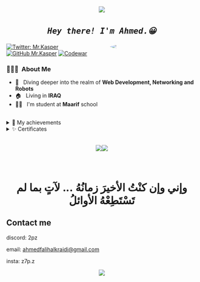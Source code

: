 <h1 align="center">
  <img src="https://capsule-render.vercel.app/api?type=venom&height=300&color=gradient&text=Ahmed%20Falih%20Alkraidi&section=header&textBg=false&fontSize=60" />
</h1>
<h2 align="center">
<pre><i>Hey there! I'm Ahmed.😀</i></pre>
</h2>


<img align='right' src="https://avatars.githubusercontent.com/u/63007978?s=400&u=90f37df623f011d491e054565ff0272fa90b46c5&v=4" style="border-radius: 100%" width="230">

[![Twitter: Mr.Kasper](https://img.shields.io/twitter/follow/abo_alsob7?style=social)](https://twitter.com/abo_alsob7)
[![GitHub Mr.Kasper](https://img.shields.io/github/followers/z7pz?label=follow&style=social)](https://github.com/z7pz)
<a href="https://www.codewars.com/users/sdfygamer">![Codewar](https://www.codewars.com/users/sdfygamer/badges/micro)</a>
<h3> 👨🏻‍💻 &nbsp;About Me </h3>

- 💭 &nbsp; Diving deeper into the realm of **Web Development, Networking and Robots**
- 🏠 &nbsp; Living in **IRAQ**
- 👨‍🎓 &nbsp; I'm student at **Maarif** school

<br/>
<details>
<summary>🧾 My achievements</summary>

-  👏 &nbsp; Verified bot developer in **Discord**.
- 🤖 &nbsp; `2nd` and `3rd` place in the **3rd national Robotics championship** in Iraq.
- 🎋 &nbsp; First place at **Coolest Projects Iraq**, certified by RasperyPI
- 🐱‍👤 &nbsp; Winner at the first **Hurry App** Hackathon by `Aswar Academy` and `HUB 200` (as UI Designer/Frontend Developer)
<br/>
</details>
<details>
<summary>✨ Certificates</summary>
  
![HurryApp](assets/image.png)
</details>
<h2 align="center">

<a href="https://github.com/z7pz">
  <img height="160em" src="https://awesome-github-stats.azurewebsites.net/user-stats/z7pz?cardType=level&theme=dark" /><img height="160em" src="https://github-readme-stats.vercel.app/api/top-langs/?username=z7pz&theme=dark&layout=compact" />
</a>
</h2>
<br/>

<h1 align="center"> وإني وإن كنْتُ الأخيرَ زمانُهُ ... لآتٍ بما لم تَسْتَطِعْهُ الأوائلُ</h1>

## Contact me
discord: 2pz

email: ahmedfalihalkraidi@gmail.com

insta: z7p.z
<div align="center">
  <img src="https://capsule-render.vercel.app/api?type=waving&height=100&color=gradient&section=footer&textBg=false&fontSize=60&animation=fadeIn&stroke=fff&strokeWidth=0.5" />
</div>
